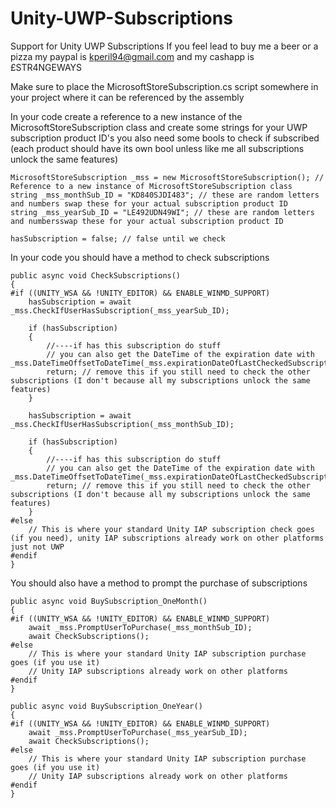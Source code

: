 # Unity-UWP-Subscriptions
Support for Unity UWP Subscriptions
If you feel lead to buy me a beer or a pizza my paypal is kperil94@gmail.com
and my cashapp is £STR4NGEWAYS



Make sure to place the MicrosoftStoreSubscription.cs script somewhere in your project where it can be referenced by the assembly

In your code create a reference to a new instance of the MicrosoftStoreSubscription class and create some strings for your UWP subscription product ID's
you also need some bools to check if subscribed (each product should have its own bool unless like me all subscriptions unlock the same features)

```
MicrosoftStoreSubscription _mss = new MicrosoftStoreSubscription(); // Reference to a new instance of MicrosoftStoreSubscription class
string _mss_monthSub_ID = "KD840SJDI483"; // these are random letters and numbers swap these for your actual subscription product ID
string _mss_yearSub_ID = "LE492UDN49WI"; // these are random letters and numbersswap these for your actual subscription product ID

hasSubscription = false; // false until we check
```

In your code you should have a method to check subscriptions

```
public async void CheckSubscriptions()
{
#if ((UNITY_WSA && !UNITY_EDITOR) && ENABLE_WINMD_SUPPORT)
    hasSubscription = await _mss.CheckIfUserHasSubscription(_mss_yearSub_ID);
    
    if (hasSubscription)
    {
        //----if has this subscription do stuff
        // you can also get the DateTime of the expiration date with _mss.DateTimeOffsetToDateTime(_mss.expirationDateOfLastCheckedSubscription);
        return; // remove this if you still need to check the other subscriptions (I don't because all my subscriptions unlock the same features)
    }
    
    hasSubscription = await _mss.CheckIfUserHasSubscription(_mss_monthSub_ID);

    if (hasSubscription)
    {
        //----if has this subscription do stuff
        // you can also get the DateTime of the expiration date with _mss.DateTimeOffsetToDateTime(_mss.expirationDateOfLastCheckedSubscription);
        return; // remove this if you still need to check the other subscriptions (I don't because all my subscriptions unlock the same features)
    }
#else
    // This is where your standard Unity IAP subscription check goes (if you need), unity IAP subscriptions already work on other platforms just not UWP
#endif
}
```

You should also have a method to prompt the purchase of subscriptions

```
public async void BuySubscription_OneMonth()
{
#if ((UNITY_WSA && !UNITY_EDITOR) && ENABLE_WINMD_SUPPORT)
    await _mss.PromptUserToPurchase(_mss_monthSub_ID);
    await CheckSubscriptions();
#else
    // This is where your standard Unity IAP subscription purchase goes (if you use it)
    // Unity IAP subscriptions already work on other platforms
#endif
}

public async void BuySubscription_OneYear()
{
#if ((UNITY_WSA && !UNITY_EDITOR) && ENABLE_WINMD_SUPPORT)
    await _mss.PromptUserToPurchase(_mss_yearSub_ID);
    await CheckSubscriptions();
#else
    // This is where your standard Unity IAP subscription purchase goes (if you use it)
    // Unity IAP subscriptions already work on other platforms
#endif
}
```
